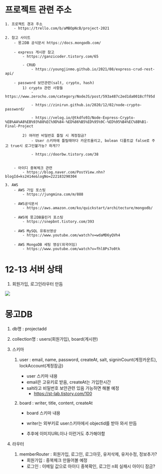 # 프로젝트 관련 주소
    1. 프로젝트 경과 주소
        - https://trello.com/b/aMBOpNcB/project-2021

    2. 참고 사이트
        - 몽고DB 공식문서 https://docs.mongodb.com/

        - express 게시판 참고
            - https://ganzicoder.tistory.com/65

            - CRUD
                - https://youngjinmo.github.io/2021/08/express-crud-rest-api/

        - password 보안관련(salt, crypto, hash)
            1) crypto 관련 사항들
                - https://www.zerocho.com/category/NodeJS/post/593a487c2ed1da0018cff95d

                - https://zinirun.github.io/2020/12/02/node-crypto-password/

                - https://velog.io/@tkdfo93/Node-Express-Crypto-%EB%AA%A8%EB%93%88%EC%9D%84-%ED%86%B5%ED%95%9C-%ED%95%B4%EC%8B%B1-Final-Project
            
            2) 여러번 비밀번호 틀릴 시 계정잠금?
                - User 스키마에 틀릴때마다 카운트올리고, bolean 디폴트값 false로 주고 true시 로그인불가능? 하게??

                - https://doorbw.tistory.com/38

                
        - 아이디 중복체크 관련
            - https://blog.naver.com/PostView.nhn?blogId=ks2414e&logNo=222183290304

    3. AWS
        - AWS 가입 포스팅
            - https://jungmina.com/m/888

        - AWS공식문서
            - https://aws.amazon.com/ko/quickstart/architecture/mongodb/

        - AWS에 몽고DB올린거 포스팅
            - https://snepbnt.tistory.com/393

        - AWS MySQL 유튜브영상
            - https://www.youtube.com/watch?v=wdaMD6yQVh4

        - AWS MongoDB 세팅 영상(외국어임)
            - https://www.youtube.com/watch?v=fhl8Ps7o0tk


# 12-13 서버 상태
1. 회원가입, 로그인라우터 만듬
<img src="https://user-images.githubusercontent.com/92348108/145719847-7ba7361e-1157-4884-a540-4b6b14718cb6.PNG" />


# 몽고DB 
1. db명 : projectadd

2. collection명 : users(회원가입), board(게시판)

3. 스키마
    1) user : email, name, password, createAt, salt, signinCount(계정카운트), lockAccount(계정잠금)
        - user 스키마 내용
        - email은 고유키로 받음, createAt는 가입한시간
        - salt라고 비밀번호 보안관련 있음 가능하면 해볼 예정
            - https://st-lab.tistory.com/100

    2) board : writer, title, content, createAt
        - board 스키마 내용
        - writer는 외부키로 user스키마에서 objectid를 받아 와서 만듬

        - 추후에 이미지URL이나 이런거도 추가해야함

4. 라우터
    1) memberRouter : 회원가입, 로그인, 로그아웃, 유저삭제, 유저수정, 정보추가?
        - 회원가입 : 중복체크 만들어볼 예정
        - 로그인 : 이메일 값으로 아이디 중복확인, 로그인 n회 실패시 아이디 잠금?

